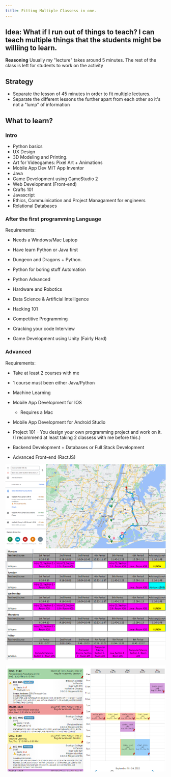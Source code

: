 ```yaml
---
title: Fitting Multiple Classess in one.
---
```


## Idea: What if I run out of things to teach? I can teach multiple things that the students might be williing to learn.

**Reasoning**
Usually my "lecture" takes around 5 minutes. The rest of the class is left for students to work on the activity


## Strategy

- Separate the lesson of 45 minutes in order to fit multiple lectures. 
- Separate the different lessons  the further apart from each other so it's not a "lump" of information



## What to learn?

### Intro

- Python basics
- UX Design 
- 3D Modeling and Printing.
- Art for Videogames: Pixel Art + Animations
- Mobile App Dev MIT App Inventor
- Java
- Game Development using GameStudio 2
- Web Development (Front-end)
- Crafts 101
- Javascript
- Ethics, Commuinication and Project Managament for engineers
- Relational Databases

### After the first programming Language

Requirements:
- Needs a Windows/Mac Laptop
- Have learn Python or Java first



- Dungeon and Dragons + Python.
- Python for boring stuff Automation
- Python Advanced
- Hardware and Robotics
- Data Science & Artificial Intelligence 
- Hacking 101
- Competitive Programming
- Cracking your code Interview
- Game Development using Unity (Fairly Hard)


### Advanced

Requirements: 
- Take at least 2 courses with me
- 1 course must been either Java/Python
- Machine Learning
- Mobile App Development for IOS
  - Requires a Mac
- Mobile App Development for Android Studio

- Project 101 - You design your own programming project and work on it. (I recommend at least taking 2 classess with me before this.)
- Backend Development + Databases or Full Stack Development
- Advanced Front-end (RactJS)









![](../static/img/2022-06-09-19-58-04.png)
![](../static/img/2022-06-09-20-02-08.png)


![](../static/img/2022-06-09-20-02-21.png)

